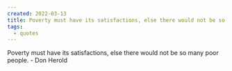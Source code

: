 ```yaml
---
created: 2022-03-13
title: Poverty must have its satisfactions, else there would not be so many poor people.
tags:
  - quotes
---
```


Poverty must have its satisfactions, else there would not be so many poor people. - Don Herold
